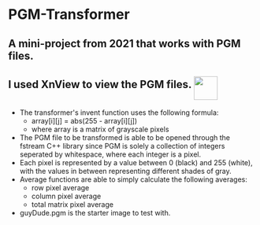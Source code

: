 # PGM-Transformer
## A mini-project from 2021 that works with PGM files.
## I used XnView to view the PGM files. <img src="https://www.xnview.com/img/app-xnview-512.png" width="48" align="middle">
- The transformer's invent function uses the following formula:
  - array[i][j] = abs(255 - array[i][j])
  - where array is a matrix of grayscale pixels
- The PGM file to be transformed is able to be opened through the fstream C++ library since PGM is solely a collection of integers seperated by whitespace, where each integer is a pixel.
- Each pixel is represented by a value between 0 (black) and 255 (white), with the values in between representing different shades of gray.
- Average functions are able to simply calculate the following averages:
  - row pixel average
  - column pixel average
  - total matrix pixel average
- guyDude.pgm is the starter image to test with.
